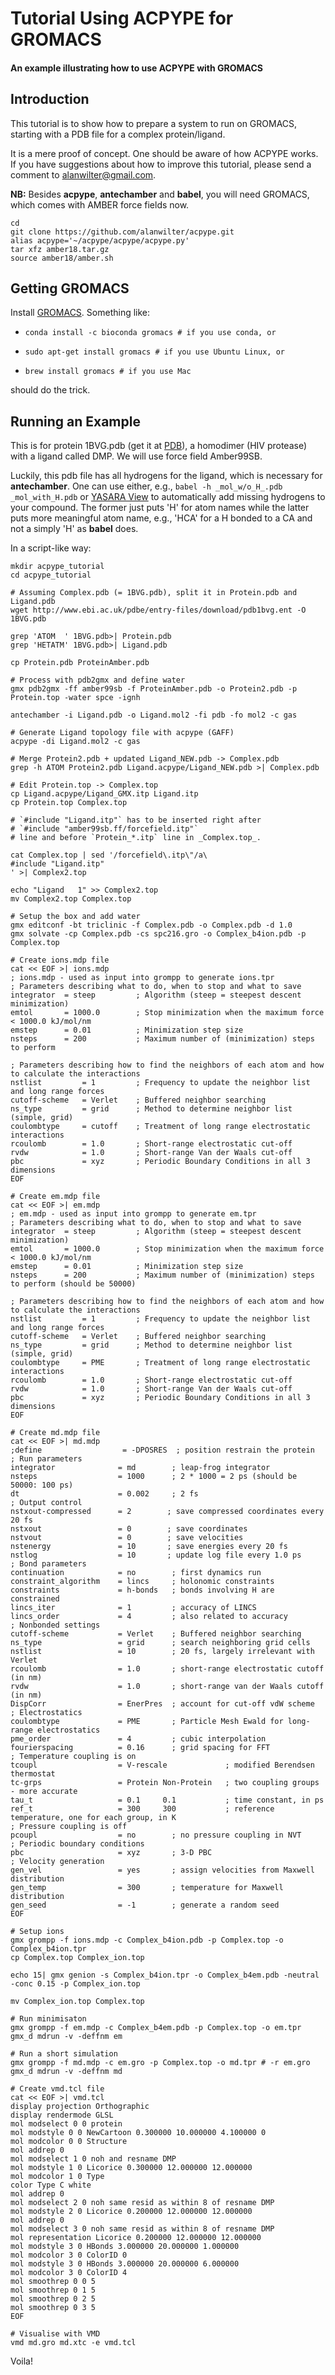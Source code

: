 # Tutorial Using ACPYPE for GROMACS

#### An example illustrating how to use ACPYPE with GROMACS


## Introduction

This tutorial is to show how to prepare a system to run on GROMACS, starting
with a PDB file for a complex protein/ligand.

It is a mere proof of concept. One should be aware of how ACPYPE works.
If you have suggestions about how to improve this tutorial, please send a
comment to alanwilter@gmail.com.

**NB:** Besides **acpype**, **antechamber** and **babel**, you will need GROMACS, which
comes with AMBER force fields now.


```
cd
git clone https://github.com/alanwilter/acpype.git
alias acpype='~/acpype/acpype/acpype.py'
tar xfz amber18.tar.gz
source amber18/amber.sh
```

## Getting GROMACS

Install [GROMACS](http://www.gromacs.org/).
Something like:

  * `conda install -c bioconda gromacs # if you use conda, or`

  * `sudo apt-get install gromacs # if you use Ubuntu Linux, or`

  * `brew install gromacs # if you use Mac`

should do the trick.

## Running an Example

This is for protein 1BVG.pdb (get it at [PDB](http://www.pdb.org)), a homodimer
(HIV protease) with a ligand called DMP. We will use force field Amber99SB.

Luckily, this pdb file has all hydrogens for the ligand, which is necessary for
**antechamber**. One can use either, e.g., `babel -h _mol_w/o_H_.pdb _mol_with_H.pdb`
or [YASARA View](http://www.yasara.org) to automatically add missing hydrogens to
your compound. The former just puts 'H' for atom names while the latter puts
more meaningful atom name, e.g., 'HCA' for a H bonded to a CA and not a simply
'H' as **babel** does.

In a script-like way:
```
mkdir acpype_tutorial
cd acpype_tutorial

# Assuming Complex.pdb (= 1BVG.pdb), split it in Protein.pdb and Ligand.pdb
wget http://www.ebi.ac.uk/pdbe/entry-files/download/pdb1bvg.ent -O 1BVG.pdb

grep 'ATOM  ' 1BVG.pdb>| Protein.pdb
grep 'HETATM' 1BVG.pdb>| Ligand.pdb

cp Protein.pdb ProteinAmber.pdb

# Process with pdb2gmx and define water
gmx pdb2gmx -ff amber99sb -f ProteinAmber.pdb -o Protein2.pdb -p Protein.top -water spce -ignh

antechamber -i Ligand.pdb -o Ligand.mol2 -fi pdb -fo mol2 -c gas

# Generate Ligand topology file with acpype (GAFF)
acpype -di Ligand.mol2 -c gas

# Merge Protein2.pdb + updated Ligand_NEW.pdb -> Complex.pdb
grep -h ATOM Protein2.pdb Ligand.acpype/Ligand_NEW.pdb >| Complex.pdb

# Edit Protein.top -> Complex.top
cp Ligand.acpype/Ligand_GMX.itp Ligand.itp
cp Protein.top Complex.top

# `#include "Ligand.itp"` has to be inserted right after
# `#include "amber99sb.ff/forcefield.itp"`
# line and before `Protein_*.itp` line in _Complex.top_.

cat Complex.top | sed '/forcefield\.itp\"/a\
#include "Ligand.itp"
' >| Complex2.top

echo "Ligand   1" >> Complex2.top
mv Complex2.top Complex.top

# Setup the box and add water
gmx editconf -bt triclinic -f Complex.pdb -o Complex.pdb -d 1.0
gmx solvate -cp Complex.pdb -cs spc216.gro -o Complex_b4ion.pdb -p Complex.top

# Create ions.mdp file
cat << EOF >| ions.mdp
; ions.mdp - used as input into grompp to generate ions.tpr
; Parameters describing what to do, when to stop and what to save
integrator  = steep         ; Algorithm (steep = steepest descent minimization)
emtol       = 1000.0        ; Stop minimization when the maximum force < 1000.0 kJ/mol/nm
emstep      = 0.01          ; Minimization step size
nsteps      = 200           ; Maximum number of (minimization) steps to perform

; Parameters describing how to find the neighbors of each atom and how to calculate the interactions
nstlist         = 1         ; Frequency to update the neighbor list and long range forces
cutoff-scheme   = Verlet    ; Buffered neighbor searching
ns_type         = grid      ; Method to determine neighbor list (simple, grid)
coulombtype     = cutoff    ; Treatment of long range electrostatic interactions
rcoulomb        = 1.0       ; Short-range electrostatic cut-off
rvdw            = 1.0       ; Short-range Van der Waals cut-off
pbc             = xyz       ; Periodic Boundary Conditions in all 3 dimensions
EOF

# Create em.mdp file
cat << EOF >| em.mdp
; em.mdp - used as input into grompp to generate em.tpr
; Parameters describing what to do, when to stop and what to save
integrator  = steep         ; Algorithm (steep = steepest descent minimization)
emtol       = 1000.0        ; Stop minimization when the maximum force < 1000.0 kJ/mol/nm
emstep      = 0.01          ; Minimization step size
nsteps      = 200           ; Maximum number of (minimization) steps to perform (should be 50000)

; Parameters describing how to find the neighbors of each atom and how to calculate the interactions
nstlist         = 1         ; Frequency to update the neighbor list and long range forces
cutoff-scheme   = Verlet    ; Buffered neighbor searching
ns_type         = grid      ; Method to determine neighbor list (simple, grid)
coulombtype     = PME       ; Treatment of long range electrostatic interactions
rcoulomb        = 1.0       ; Short-range electrostatic cut-off
rvdw            = 1.0       ; Short-range Van der Waals cut-off
pbc             = xyz       ; Periodic Boundary Conditions in all 3 dimensions
EOF

# Create md.mdp file
cat << EOF >| md.mdp
;define                  = -DPOSRES  ; position restrain the protein
; Run parameters
integrator              = md        ; leap-frog integrator
nsteps                  = 1000      ; 2 * 1000 = 2 ps (should be 50000: 100 ps)
dt                      = 0.002     ; 2 fs
; Output control
nstxout-compressed      = 2        ; save compressed coordinates every 20 fs
nstxout                 = 0        ; save coordinates
nstvout                 = 0        ; save velocities
nstenergy               = 10       ; save energies every 20 fs
nstlog                  = 10       ; update log file every 1.0 ps
; Bond parameters
continuation            = no        ; first dynamics run
constraint_algorithm    = lincs     ; holonomic constraints
constraints             = h-bonds   ; bonds involving H are constrained
lincs_iter              = 1         ; accuracy of LINCS
lincs_order             = 4         ; also related to accuracy
; Nonbonded settings
cutoff-scheme           = Verlet    ; Buffered neighbor searching
ns_type                 = grid      ; search neighboring grid cells
nstlist                 = 10        ; 20 fs, largely irrelevant with Verlet
rcoulomb                = 1.0       ; short-range electrostatic cutoff (in nm)
rvdw                    = 1.0       ; short-range van der Waals cutoff (in nm)
DispCorr                = EnerPres  ; account for cut-off vdW scheme
; Electrostatics
coulombtype             = PME       ; Particle Mesh Ewald for long-range electrostatics
pme_order               = 4         ; cubic interpolation
fourierspacing          = 0.16      ; grid spacing for FFT
; Temperature coupling is on
tcoupl                  = V-rescale             ; modified Berendsen thermostat
tc-grps                 = Protein Non-Protein   ; two coupling groups - more accurate
tau_t                   = 0.1     0.1           ; time constant, in ps
ref_t                   = 300     300           ; reference temperature, one for each group, in K
; Pressure coupling is off
pcoupl                  = no        ; no pressure coupling in NVT
; Periodic boundary conditions
pbc                     = xyz       ; 3-D PBC
; Velocity generation
gen_vel                 = yes       ; assign velocities from Maxwell distribution
gen_temp                = 300       ; temperature for Maxwell distribution
gen_seed                = -1        ; generate a random seed
EOF

# Setup ions
gmx grompp -f ions.mdp -c Complex_b4ion.pdb -p Complex.top -o Complex_b4ion.tpr
cp Complex.top Complex_ion.top

echo 15| gmx genion -s Complex_b4ion.tpr -o Complex_b4em.pdb -neutral -conc 0.15 -p Complex_ion.top

mv Complex_ion.top Complex.top

# Run minimisaton
gmx grompp -f em.mdp -c Complex_b4em.pdb -p Complex.top -o em.tpr
gmx_d mdrun -v -deffnm em

# Run a short simulation
gmx grompp -f md.mdp -c em.gro -p Complex.top -o md.tpr # -r em.gro
gmx_d mdrun -v -deffnm md

# Create vmd.tcl file
cat << EOF >| vmd.tcl
display projection Orthographic
display rendermode GLSL
mol modselect 0 0 protein
mol modstyle 0 0 NewCartoon 0.300000 10.000000 4.100000 0
mol modcolor 0 0 Structure
mol addrep 0
mol modselect 1 0 noh and resname DMP
mol modstyle 1 0 Licorice 0.300000 12.000000 12.000000
mol modcolor 1 0 Type
color Type C white
mol addrep 0
mol modselect 2 0 noh same resid as within 8 of resname DMP
mol modstyle 2 0 Licorice 0.200000 12.000000 12.000000
mol addrep 0
mol modselect 3 0 noh same resid as within 8 of resname DMP
mol representation Licorice 0.200000 12.000000 12.000000
mol modstyle 3 0 HBonds 3.000000 20.000000 1.000000
mol modcolor 3 0 ColorID 0
mol modstyle 3 0 HBonds 3.000000 20.000000 6.000000
mol modcolor 3 0 ColorID 4
mol smoothrep 0 0 5
mol smoothrep 0 1 5
mol smoothrep 0 2 5
mol smoothrep 0 3 5
EOF

# Visualise with VMD
vmd md.gro md.xtc -e vmd.tcl
```

Voila!
